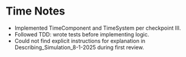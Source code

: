 # Time Notes

- Implemented TimeComponent and TimeSystem per checkpoint III.
- Followed TDD: wrote tests before implementing logic.
- Could not find explicit instructions for explanation in Describing_Simulation_8-1-2025 during first review.
